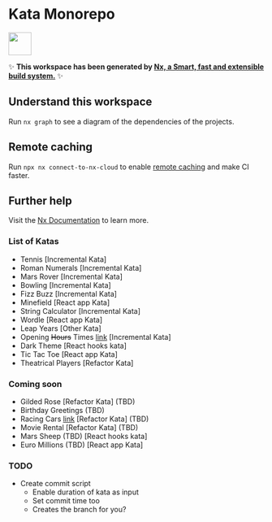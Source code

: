 # Kata Monorepo

<a href="https://nx.dev" target="_blank" rel="noreferrer"><img src="https://raw.githubusercontent.com/nrwl/nx/master/images/nx-logo.png" width="45"></a>

✨ **This workspace has been generated by [Nx, a Smart, fast and extensible build system.](https://nx.dev)** ✨

## Understand this workspace

Run `nx graph` to see a diagram of the dependencies of the projects.

## Remote caching

Run `npx nx connect-to-nx-cloud` to enable [remote caching](https://nx.app) and make CI faster.

## Further help

Visit the [Nx Documentation](https://nx.dev) to learn more.

### List of Katas
- Tennis [Incremental Kata]
- Roman Numerals [Incremental Kata]
- Mars Rover [Incremental Kata]
- Bowling [Incremental Kata]
- Fizz Buzz [Incremental Kata]
- Minefield [React app Kata]
- String Calculator [Incremental Kata]
- Wordle [React app Kata]
- Leap Years [Other Kata]
- Opening ~~Hours~~ Times [link](https://github.com/christian-fei/opening-hours-kata) [Incremental Kata]
- Dark Theme [React hooks kata]
- Tic Tac Toe [React app Kata]
- Theatrical Players [Refactor Kata]

### Coming soon
- Gilded Rose [Refactor Kata] (TBD)
- Birthday Greetings (TBD)
- Racing Cars [link](https://github.com/emilybache/Racing-Car-Katas) [Refactor Kata] (TBD)
- Movie Rental [Refactor Kata] (TBD)
- Mars Sheep (TBD) [React hooks kata]
- Euro Millions (TBD) [React app Kata]

### TODO
- Create commit script
  - Enable duration of kata as input
  - Set commit time too
  - Creates the branch for you?
